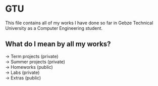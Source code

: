 # GTU

This file contains all of my works I have done so far in Gebze Technical University as a Computer Engineering student.  

What do I mean by all my works?
-------------------------------
-> Term projects (private)\
-> Summer projects (private)\
-> Homeworks (public)\
-> Labs (private) \
-> Extras (public)
